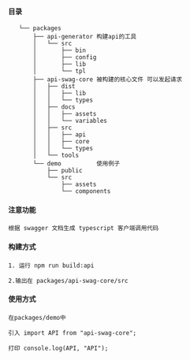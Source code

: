 #### 目录
 ```
    └── packages
        ├── api-generator 构建api的工具
        │   └── src
        │       ├── bin
        │       ├── config
        │       ├── lib
        │       └── tpl
        ├── api-swag-core 被构建的核心文件 可以发起请求
        │   ├── dist
        │   │   ├── lib
        │   │   └── types
        │   ├── docs
        │   │   ├── assets
        │   │   └── variables
        │   ├── src
        │   │   ├── api
        │   │   ├── core
        │   │   └── types
        │   └── tools
        └── demo          使用例子
            ├── public
            └── src
                ├── assets
                └── components
 ```
 
#### 注意功能
    根据 swagger 文档生成 typescript 客户端调用代码

#### 构建方式
    1. 运行 npm run build:api

    2.输出在 packages/api-swag-core/src

#### 使用方式
    在packages/demo中

    引入 import API from "api-swag-core";

    打印 console.log(API, "API");